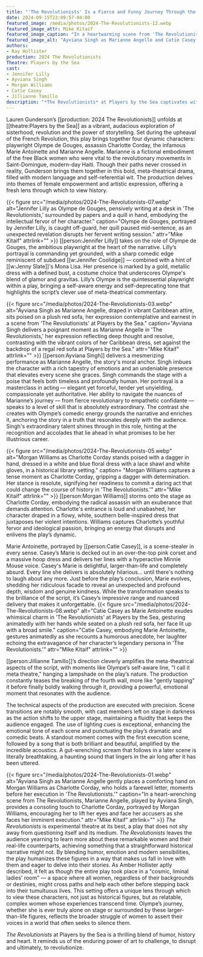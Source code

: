 ```yaml
---
title: "'The Revolutionists' Is a Fierce and Funny Journey Through the French Revolution"
date: 2024-09-15T23:09:57-04:00
featured_image: /media/photos/2024-The-Revolutionists-12.webp
featured_image_attr: Mike Kitaif
featured_image_caption: "In a heartwarming scene from 'The Revolutionists' at Players by the Sea, Ayviana Singh's Marianne Angelle bursts into laughter, while Catie Casey's Marie Antoinette beams with delight."
featured_image_alt: "Ayviana Singh as Marianne Angelle and Catie Casey as Marie Antoinette share a moment of joviality in 'The Revolutionists' at Players by the Sea, with Marianne laughing heartily and Marie Antoinette smiling broadly, both seated on a vintage red sofa."
authors:
- Ray Hollister
production: 2024 The Revolutionists
Theatre: Players by the Sea
cast: 
- Jennifer Lilly
- Ayviana Singh
- Morgan Williams
- Catie Casey
- Jillianne Tamillo
description: "*The Revolutionists* at Players by the Sea captivates with wit and power, bringing revolutionary women to life in a brilliant, meta-theatrical performance."
---
```

Lauren Gunderson’s [[production: 2024 The Revolutionists]] unfolds at [[theatre:Players by the Sea]] as a vibrant, audacious exploration of sisterhood, revolution and the power of storytelling. Set during the upheaval of the French Revolution, this play brings together four dynamic characters: playwright Olympe de Gouges, assassin Charlotte Corday, the infamous Marie Antoinette and Marianne Angelle. Marianne is a fictional embodiment of the free Black women who were vital to the revolutionary movements in Saint-Domingue, modern-day Haiti. Though their paths never crossed in reality, Gunderson brings them together in this bold, meta-theatrical drama, filled with modern language and self-referential wit. The production delves into themes of female empowerment and artistic expression, offering a fresh lens through which to view history.
<!--more-->

{{< figure src="/media/photos/2024-The-Revolutionists-07.webp" alt="Jennifer Lilly as Olympe de Gouges, pensively writing at a desk in 'The Revolutionists,' surrounded by papers and a quill in hand, embodying the intellectual fervor of her character." caption="Olympe de Gouges, portrayed by Jennifer Lilly, is caught off-guard, her quill paused mid-sentence, as an unexpected revelation disrupts her fervent writing session." attr="Mike Kitaif" attrlink="" >}}
[[person:Jennifer Lilly]] takes on the role of Olympe de Gouges, the ambitious playwright at the heart of the narrative. Lilly’s portrayal is commanding yet grounded, with a sharp comedic edge reminiscent of subdued [[w:Jennifer Coolidge]] — combined with a hint of [[w:Jenny Slate]]'s Mona Lisa. Her presence is marked by a gold, metallic dress with a defined bust, a costume choice that underscores Olympe's blend of glamor and gravitas. Lilly’s Olympe is the quintessential playwright within a play, bringing a self-aware energy and self-deprecating tone that highlights the script’s clever use of meta-theatrical commentary.

{{< figure src="/media/photos/2024-The-Revolutionists-03.webp" alt="Ayviana Singh as Marianne Angelle, draped in vibrant Caribbean attire, sits poised on a plush red sofa, her expression contemplative and earnest in a scene from 'The Revolutionists' at Players by the Sea." caption="Ayviana Singh delivers a poignant moment as Marianne Angelle in 'The Revolutionists,' her expression reflecting deep thought and resolve, contrasting with the vibrant colors of her Caribbean dress, set against the backdrop of a regal red sofa at Players by the Sea." attr="Mike Kitaif" attrlink="" >}}
[[person:Ayviana Singh]] delivers a mesmerizing performance as Marianne Angelle, the story's moral anchor. Singh imbues the character with a rich tapestry of emotions and an undeniable presence that elevates every scene she graces. Singh commands the stage with a poise that feels both timeless and profoundly human. Her portrayal is a masterclass in acting — elegant yet forceful, tender yet unyielding, compassionate yet authoritative. Her ability to navigate the nuances of Marianne’s journey — from fierce revolutionary to empathetic confidante — speaks to a level of skill that is absolutely extraordinary. The contrast she creates with Olympe’s comedic energy grounds the narrative and enriches it, anchoring the story in a truth that resonates deeply with the audience. Singh's extraordinary talent shines through in this role, hinting at the recognition and accolades that lie ahead in what promises to be her illustrious career.

{{< figure src="/media/photos/2024-The-Revolutionists-05.webp" alt="Morgan Williams as Charlotte Corday stands poised with a dagger in hand, dressed in a white and blue floral dress with a lace shawl and white gloves, in a historical library setting." caption= "Morgan Williams captures a tense moment as Charlotte Corday, gripping a dagger with determination. Her stance is resolute, signifying her readiness to commit a daring act that could change the course of history in 'The Revolutionists.'" attr="Mike Kitaif" attrlink="" >}}
[[person:Morgan Williams]] storms onto the stage as Charlotte Corday, embodying the radical assassin with an exuberance that demands attention. Charlotte's entrance is loud and unabashed, her character draped in a flowy, white, southern belle-inspired dress that juxtaposes her violent intentions. Williams captures Charlotte’s youthful fervor and ideological passion, bringing an energy that disrupts and enlivens the play’s dynamic.

Marie Antoinette, portrayed by [[person:Catie Casey]], is a scene-stealer in every sense. Casey’s Marie is decked out in an over-the-top pink corset and a massive hoop dress and delivers her lines with a hyperactive Minnie Mouse voice. Casey's Marie is delightful, larger-than-life and completely absurd. Every line she delivers is absolutely hilarious... until there's nothing to laugh about any more. Just before the play’s conclusion, Marie evolves, shedding her ridiculous facade to reveal an unexpected and profound depth, wisdom and genuine kindness. While the transformation speaks to the brilliance of the script, it’s Casey’s impressive range and nuanced delivery that makes it unforgettable.
{{< figure src="/media/photos/2024-The-Revolutionists-08.webp" alt="Catie Casey as Marie Antoinette exudes whimsical charm in 'The Revolutionists' at Players by the Sea, gesturing animatedly with her hands while seated on a plush red sofa, her face lit up with a broad smile." caption="Catie Casey, embodying Marie Antoinette, gestures animatedly as she recounts a humorous anecdote, her laughter echoing the extravagance of her character’s legendary persona in 'The Revolutionists.'" attr="Mike Kitaif" attrlink="" >}}

[[person:Jillianne Tamillo]]’s direction cleverly amplifies the meta-theatrical aspects of the script, with moments like Olympe’s self-aware line, "I call it meta theatre," hanging a lampshade on the play’s nature. The production constantly teases the breaking of the fourth wall, more like "gently tapping" it before finally boldly walking through it, providing a powerful, emotional moment that resonates with the audience.

The technical aspects of the production are executed with precision. Scene transitions are notably smooth, with cast members left on stage in darkness as the action shifts to the upper stage, maintaining a fluidity that keeps the audience engaged. The use of lighting cues is exceptional, enhancing the emotional tone of each scene and punctuating the play’s dramatic and comedic beats. A standout moment comes with the first execution scene, followed by a song that is both brilliant and beautiful, amplified by the incredible acoustics. A gut-wrenching scream that follows in a later scene is literally breathtaking, a haunting sound that lingers in the air long after it has been uttered.

{{< figure src="/media/photos/2024-The-Revolutionists-01.webp" alt="Ayviana Singh as Marianne Angelle gently places a comforting hand on Morgan Williams as Charlotte Corday, who holds a farewell letter, moments before her execution in 'The Revolutionists.'" caption="In a heart-wrenching scene from The Revolutionists, Marianne Angelle, played by Ayviana Singh, provides a consoling touch to Charlotte Corday, portrayed by Morgan Williams, encouraging her to lift her eyes and face her accusers as she faces her imminent execution." attr="Mike Kitaif" attrlink="" >}}
*The Revolutionists* is experimental theatre at its best, a play that does not shy away from questioning itself and its medium. *The Revolutionists* leaves the audience yearning to learn more about these remarkable women and their real-life counterparts, achieving something that a straightforward historical narrative might not. By blending humor, emotion and modern sensibilities, the play humanizes these figures in a way that makes us fall in love with them and eager to delve into their stories. As Amber Hollister aptly described, it felt as though the entire play took place in a "cosmic, liminal ladies' room" — a space where all women, regardless of their backgrounds or destinies, might cross paths and help each other before stepping back into their tumultuous lives. This setting offers a unique lens through which to view these characters, not just as historical figures, but as relatable, complex women whose experiences transcend time. Olympe’s journey, whether she is ever truly alone on stage or surrounded by these larger-than-life figures, reflects the broader struggle of women to assert their voices in a world that often seeks to silence them.

*The Revolutionists* at Players by the Sea is a thrilling blend of humor, history and heart. It reminds us of the enduring power of art to challenge, to disrupt and ultimately, to revolutionize.